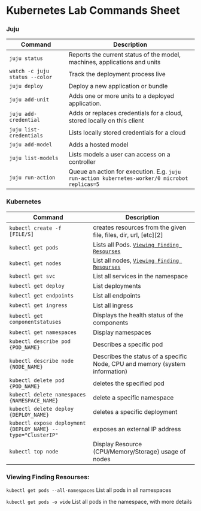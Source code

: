 # Kubernetes Lab Commands Sheet 

###  Juju

| Command                        | Description                                                                                   |
| ------------------------------ | --------------------------------------------------------------------------------------------- |
| `juju status`                  | Reports the current status of the model, machines, applications and units                     |
| `watch -c juju status --color` | Track the deployment process live                                                             |
| `juju deploy`                  | Deploy a new application or bundle                                                            |
| `juju add-unit `               | Adds one or more units to a deployed application.                                             |
| `juju add-credential`          | Adds or replaces credentials for a cloud, stored locally on this client                       |
| `juju list-credentials`        | Lists locally stored credentials for a cloud                                                  |
| `juju add-model`               | Adds a hosted model                                                                           |
| `juju list-models`             | Lists models a user can access on a controller                                                |
| `juju run-action`              | Queue an action for execution. E.g. `juju run-action kubernetes-worker/0 microbot replicas=5` |


### Kubernetes 

| Command                                                      | Description                                                                  |
| ------------------------------------------------------------ | ---------------------------------------------------------------------------- |
| `kubectl create -f [FILE/S]`                                 | creates resources from the given file, files, dir, url, [etc][2]             |
| `kubectl get pods`                                           | Lists all Pods. [`Viewing Finding Resourses`](#Viewing-Finding-Resourses)    |
| `kubectl get nodes`                                          | List all nodes, [`Viewing Finding Resourses`](#Viewing-Finding-Resourses)    |
| `kubectl get svc`                                            | List all services in the namespace                                           |
| `kubectl get deploy`                                         | List deployments                                                             |
| `kubectl get endpoints`                                      | List all endpoints                                                           |
| `kubectl get ingress`                                        | List all ingress                                                             |
| `kubectl get componentstatuses`                              | Displays the health status of the components                                 |
| `kubectl get namespaces`                                     | Display namespaces                                                           |
| `kubectl describe pod {POD_NAME}`                            | Describes a specific pod                                                     |
| `kubectl describe node {NODE_NAME}`                          | Describes the status of a specific Node, CPU and memory (system information) |
| `kubectl delete pod {POD_NAME}`                              | deletes the specified pod                                                    |
| `kubectl delete namespaces {NAMESPACE_NAME}`                 | delete a specific namespace                                                  |
| `kubectl delete deploy {DEPLOY_NAME}`                        | deletes a specific deployment                                                |
| `kubectl expose deployment {DEPLOY_NAME} --type="ClusterIP"` | exposes an external IP address                                               |
| `kubectl top node `                                          | Display Resource (CPU/Memory/Storage) usage of nodes                         |

### Viewing Finding Resourses:
`kubectl get pods --all-namespaces` List all pods in all namespaces

`kubectl get pods -o wide` List all pods in the namespace, with more details
